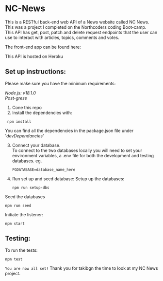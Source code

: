 # NC-News

This is a RESTful back-end web API of a News website called NC News. This was a project I completed on the Northcoders coding Boot-camp.  
This API has get, post, patch and delete request endpoints that the user can use to interact with articles, topics, comments and votes.

The front-end app can be found here:

This API is hosted on Heroku

## Set up instructions:

Please make sure you have the minimum requirements:

_Node.js: v18.1.0_\
_Post-gress_

1. Cone this repo
2. Install the dependencies with:

```
 npm install
```

You can find all the dependencies in the package.json file under '_devDependancies_'

3. Connect your database.  
   To connect to the two databases locally you will need to set your environment variables, a .env file for both the development and testing databases.
   eg.

   ```
   PGDATABASE=database_name_here
   ```

4. Run set up and seed database:
   Setup up the databases:
   ```
   npm run setup-dbs
   ```

Seed the databases

```
npm run seed
```

Initiate the listener:

```
npm start
```

## Testing:

To run the tests:

```
npm test
```

`You are now all set!` Thank you for takibgn the time to look at my NC News project.

